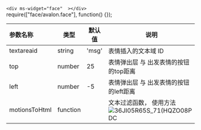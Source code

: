 `<div ms-widget="face"  ></div>`   
 require(["face/avalon.face"], function() {});

| 参数名称  |     类型|  默认值  |说明     |
| :--------  |  ------- | ------| -------- |
|textareaid| string| 'msg' | 表情插入的文本域 ID|
|top| number| 25| 表情弹出层 与 出发表情的按钮的top距离|
|left| number|-5| 表情弹出层 与 出发表情的按钮的left距离|
|motionsToHtml| function|| 文本过滤函数， 使用方法![36JI05R65S_71(HQZO08PDC](http://192.168.1.240/uploads/ranmufei/apps/75c2a5a8c8/36JI05R65S_71_HQZO08PDC.png)|